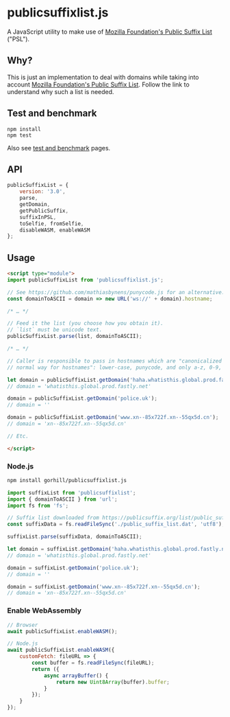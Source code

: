 # publicsuffixlist.js

A JavaScript utility to make use of [Mozilla Foundation's Public Suffix
List](http://publicsuffix.org) ("PSL").

## Why?

This is just an implementation to deal with domains while taking into account
[Mozilla Foundation's Public Suffix List](http://publicsuffix.org). Follow
the link to understand why such a list is needed.

## Test and benchmark

```
npm install
npm test
```

Also see [test and benchmark](https://gorhill.github.io/publicsuffixlist.js/) pages.

## API
```js
publicSuffixList = {
    version: '3.0',
    parse,
    getDomain,
    getPublicSuffix,
    suffixInPSL,
    toSelfie, fromSelfie,
    disableWASM, enableWASM
};
```
## Usage

```html
<script type="module">
import publicSuffixList from 'publicsuffixlist.js';

// See https://github.com/mathiasbynens/punycode.js for an alternative.
const domainToASCII = domain => new URL('ws://' + domain).hostname;

/* … */

// Feed it the list (you choose how you obtain it).
// `list` must be unicode text.
publicSuffixList.parse(list, domainToASCII);

/* … */

// Caller is responsible to pass in hostnames which are "canonicalized in the
// normal way for hostnames": lower-case, punycode, and only a-z, 0-9, -, .

let domain = publicSuffixList.getDomain('haha.whatisthis.global.prod.fastly.net');
// domain = 'whatisthis.global.prod.fastly.net'

domain = publicSuffixList.getDomain('police.uk');
// domain = ''

domain = publicSuffixList.getDomain('www.xn--85x722f.xn--55qx5d.cn');
// domain = 'xn--85x722f.xn--55qx5d.cn'

// Etc.

</script>
```

### Node.js

```sh
npm install gorhill/publicsuffixlist.js
```
```js
import suffixList from 'publicsuffixlist';
import { domainToASCII } from 'url';
import fs from 'fs';

// Suffix list downloaded from https://publicsuffix.org/list/public_suffix_list.dat
const suffixData = fs.readFileSync('./public_suffix_list.dat', 'utf8');

suffixList.parse(suffixData, domainToASCII);

let domain = suffixList.getDomain('haha.whatisthis.global.prod.fastly.net');
// domain = 'whatisthis.global.prod.fastly.net'

domain = suffixList.getDomain('police.uk');
// domain = ''

domain = suffixList.getDomain('www.xn--85x722f.xn--55qx5d.cn');
// domain = 'xn--85x722f.xn--55qx5d.cn'

```

### Enable WebAssembly

```js
// Browser
await publicSuffixList.enableWASM();

// Node.js
await publicSuffixList.enableWASM({
    customFetch: fileURL => {
        const buffer = fs.readFileSync(fileURL);
        return ({
            async arrayBuffer() {
                return new Uint8Array(buffer).buffer;
            }
        });
    }
});
```
